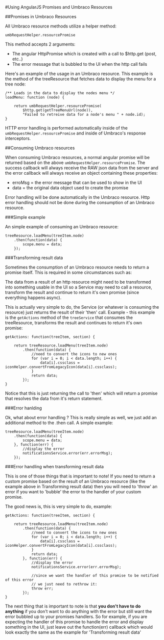 #Using AngularJS Promises and Umbraco Resources

##Promises in Umbraco Resources

All Umbraco resource methods utilize a helper method:

	umbRequestHelper.resourcePromise

This method accepts 2 arguments:

* The angular HttpPromise which is created with a call to $http.get (post, etc..)
* The error message that is bubbled to the UI when the http call fails

Here's an example of the usage in an Umbraco resource. This example is the method of the treeResource that fetches data to display the menu for a tree node:

	/** Loads in the data to display the nodes menu */
    loadMenu: function (node) {
        
        return umbRequestHelper.resourcePromise(
            $http.get(getTreeMenuUrl(node)),
            "Failed to retreive data for a node's menu " + node.id);
    }

HTTP error handling is performed automatically inside of the `umbRequestHelper.resourcePromise` and inside of Umbraco's response interceptors.

##Consuming Umbraco resources

When consuming Umbraco resources, a normal angular promise will be returned based on the above `umbRequestHelper.resourcePromise`. The success callback will always receive the RAW json data from the server and the error callback will always receive an object containing these properties:

* erroMsg = the error message that can be used to show in the UI
* data = the original data object used to create the promise

Error handling will be done automatically in the Umbraco resource. Http error handling should not be done during the consumption of an Umbraco resource.

###Simple example

An simple example of consuming an Umbraco resource:

	treeResource.loadMenu(treeItem.node)
    	.then(function(data) {        
            scope.menu = data;
        });

###Transforming result data

Sometimes the consumption of an Umbraco resource needs to return a promise itself. This is required in some circumstances such as:

The data from a result of an http resource might need to be transformed into something usable in the UI so a Service may need to call a resource, transform the result and continue to return it's own promise (since everything happens async).

This is actually very simple to do, the Service (or whatever is consuming the resource) just returns the result of their 'then' call. Example - this example is the `getActions` method of the `treeService` that consumes the treeResource, transforms the result and continues to return it's own promise:

    getActions: function(treeItem, section) {

        return treeResource.loadMenu(treeItem.node)
            .then(function(data) {
                //need to convert the icons to new ones
                for (var i = 0; i < data.length; i++) {
                    data[i].cssclass = iconHelper.convertFromLegacyIcon(data[i].cssclass);
                }
                return data;
            });
    } 

Notice that this is just returning the call to 'then' which will return a promise that resolves the data from it's return statement.

###Error hanlding

Ok, what about error handling ? This is really simple as well, we just add an additional method to the .then call. A simple example:

	treeResource.loadMenu(treeItem.node)
    	.then(function(data) {        
            scope.menu = data;
        }, function(err) {
			//display the error
            notificationsService.error(err.errorMsg);
		});

###Error handling when transforming result data

This is one of those things that is important to note! If you need to return a custom promise based on the result of an Umbraco resource (like the example above in Transforming result data) then you will need to 'throw' an error if you want to 'bubble' the error to the handler of your custom promise.

The good news is, this is very simple to do, example:

    getActions: function(treeItem, section) {

        return treeResource.loadMenu(treeItem.node)
            .then(function(data) {
                //need to convert the icons to new ones
                for (var i = 0; i < data.length; i++) {
                    data[i].cssclass = iconHelper.convertFromLegacyIcon(data[i].cssclass);
                }
                return data;
            }, function(err) {
				//display the error
            	notificationsService.error(err.errorMsg);
				
				//since we want the handler of this promise to be notified of this error
				// we just need to rethrow it:
				throw err;
			});
    }

The next thing that is important to note is that **you don't have to do anything** if you don't want to do anything with the error but still want the error bubbled up to your promises handlers. So for example, if you are expecting the handler of this promise to handle the error and display something in the UI, just leave out the function(err) callback which would look exactly the same as the example for 'Transforming result data'